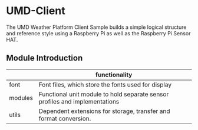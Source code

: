<!--
  __  __     __    __     _____
 /\ \/\ \   /\ "-./  \   /\  __-.
 \ \ \_\ \  \ \ \-./\ \  \ \ \/\ \
  \ \_____\  \ \_\ \ \_\  \ \____-
   \/_____/   \/_/  \/_/   \/____/
-->

# UMD-Client

The UMD Weather Platform Client Sample builds a simple logical structure and reference style using a Raspberry Pi as well as the Raspberry Pi Sensor HAT.

## Module Introduction

|         | functionality                                                               |
| ------- | --------------------------------------------------------------------------- |
| font    | Font files, which store the fonts used for display                          |
| modules | Functional unit module to hold separate sensor profiles and implementations |
| utils   | Dependent extensions for storage, transfer and format conversion.           |
